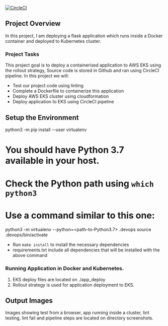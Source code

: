 [![CircleCI](https://app.circleci.com/settings/project/images/success-badge.svg)](https://dl.circleci.com/status-badge/redirect/circleci/UQxu84CmqkGr2krXN1fa5J/8XP6oYVYiP51KSHcpteJJ/tree/main)

## Project Overview

In this project, I am deploying a flask application which runs inside a Docker container and deployed to Kubernetes cluster.

### Project Tasks

This project goal is to deploy a containerised application to AWS EKS using the rollout strategy, Source code is stored in Github and ran using CircleCI pipeline.
In this project we will:
* Test our project code using linting
* Complete a Dockerfile to containerize this application
* Deploy AWS EKS cluster using cloudformation
* Deploy application to EKS using CircleCI pipeline

## Setup the Environment
python3 -m pip install --user virtualenv
# You should have Python 3.7 available in your host. 
# Check the Python path using `which python3`
# Use a command similar to this one:
python3 -m virtualenv --python=<path-to-Python3.7> .devops
source .devops/bin/activate

* Run `make install` to install the necessary dependencies
* requirements.txt include all dependencies that will be installed with the above command

### Running Application in Docker and Kubernetes.

1. EKS deploy files are located on ./app_deploy
2. Rollout strategy is used for application deployment to EKS.

## Output Images 
  Images showing test from a browser, app running inside a cluster, lint testing, lint fail and pipeline steps are located on directory screenshots.
